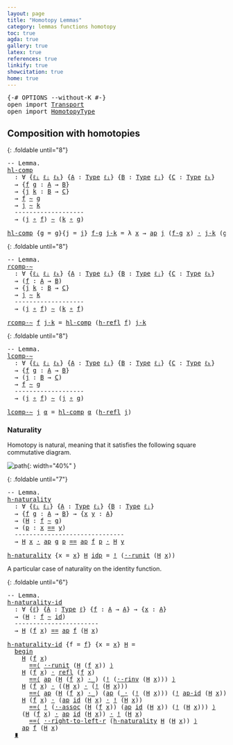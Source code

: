 ```yaml
---
layout: page
title: "Homotopy Lemmas"
category: lemmas functions homotopy
toc: true
agda: true
gallery: true
latex: true
references: true
linkify: true
showcitation: true
home: true
---
```


<div class="hide" >
<pre class="Agda">
<a id="225" class="Symbol">{-#</a> <a id="229" class="Keyword">OPTIONS</a> <a id="237" class="Pragma">--without-K</a> <a id="249" class="Symbol">#-}</a>
<a id="253" class="Keyword">open</a> <a id="258" class="Keyword">import</a> <a id="265" href="Transport.html" class="Module">Transport</a>
<a id="275" class="Keyword">open</a> <a id="280" class="Keyword">import</a> <a id="287" href="HomotopyType.html" class="Module">HomotopyType</a>
</pre>
</div>

## Composition with homotopies

{: .foldable until="8"}
<pre class="Agda">
<a id="388" class="Comment">-- Lemma.</a>
<a id="hl-comp"></a><a id="398" href="HomotopyLemmas.html#398" class="Function">hl-comp</a>
  <a id="408" class="Symbol">:</a> <a id="410" class="Symbol">∀</a> <a id="412" class="Symbol">{</a><a id="413" href="HomotopyLemmas.html#413" class="Bound">ℓᵢ</a> <a id="416" href="HomotopyLemmas.html#416" class="Bound">ℓⱼ</a> <a id="419" href="HomotopyLemmas.html#419" class="Bound">ℓₖ</a><a id="421" class="Symbol">}</a> <a id="423" class="Symbol">{</a><a id="424" href="HomotopyLemmas.html#424" class="Bound">A</a> <a id="426" class="Symbol">:</a> <a id="428" href="Intro.html#1442" class="Function">Type</a> <a id="433" href="HomotopyLemmas.html#413" class="Bound">ℓᵢ</a><a id="435" class="Symbol">}</a> <a id="437" class="Symbol">{</a><a id="438" href="HomotopyLemmas.html#438" class="Bound">B</a> <a id="440" class="Symbol">:</a> <a id="442" href="Intro.html#1442" class="Function">Type</a> <a id="447" href="HomotopyLemmas.html#416" class="Bound">ℓⱼ</a><a id="449" class="Symbol">}</a> <a id="451" class="Symbol">{</a><a id="452" href="HomotopyLemmas.html#452" class="Bound">C</a> <a id="454" class="Symbol">:</a> <a id="456" href="Intro.html#1442" class="Function">Type</a> <a id="461" href="HomotopyLemmas.html#419" class="Bound">ℓₖ</a><a id="463" class="Symbol">}</a>
  <a id="467" class="Symbol">→</a> <a id="469" class="Symbol">{</a><a id="470" href="HomotopyLemmas.html#470" class="Bound">f</a> <a id="472" href="HomotopyLemmas.html#472" class="Bound">g</a> <a id="474" class="Symbol">:</a> <a id="476" href="HomotopyLemmas.html#424" class="Bound">A</a> <a id="478" class="Symbol">→</a> <a id="480" href="HomotopyLemmas.html#438" class="Bound">B</a><a id="481" class="Symbol">}</a>
  <a id="485" class="Symbol">→</a> <a id="487" class="Symbol">{</a><a id="488" href="HomotopyLemmas.html#488" class="Bound">j</a> <a id="490" href="HomotopyLemmas.html#490" class="Bound">k</a> <a id="492" class="Symbol">:</a> <a id="494" href="HomotopyLemmas.html#438" class="Bound">B</a> <a id="496" class="Symbol">→</a> <a id="498" href="HomotopyLemmas.html#452" class="Bound">C</a><a id="499" class="Symbol">}</a>
  <a id="503" class="Symbol">→</a> <a id="505" href="HomotopyLemmas.html#470" class="Bound">f</a> <a id="507" href="HomotopyType.html#987" class="Function Operator">∼</a> <a id="509" href="HomotopyLemmas.html#472" class="Bound">g</a>
  <a id="513" class="Symbol">→</a> <a id="515" href="HomotopyLemmas.html#488" class="Bound">j</a> <a id="517" href="HomotopyType.html#987" class="Function Operator">∼</a> <a id="519" href="HomotopyLemmas.html#490" class="Bound">k</a>
  <a id="523" class="Comment">-------------------</a>
  <a id="545" class="Symbol">→</a> <a id="547" class="Symbol">(</a><a id="548" href="HomotopyLemmas.html#488" class="Bound">j</a> <a id="550" href="BasicFunctions.html#910" class="Function Operator">∘</a> <a id="552" href="HomotopyLemmas.html#470" class="Bound">f</a><a id="553" class="Symbol">)</a> <a id="555" href="HomotopyType.html#987" class="Function Operator">∼</a> <a id="557" class="Symbol">(</a><a id="558" href="HomotopyLemmas.html#490" class="Bound">k</a> <a id="560" href="BasicFunctions.html#910" class="Function Operator">∘</a> <a id="562" href="HomotopyLemmas.html#472" class="Bound">g</a><a id="563" class="Symbol">)</a>

<a id="566" href="HomotopyLemmas.html#398" class="Function">hl-comp</a> <a id="574" class="Symbol">{</a><a id="575" class="Argument">g</a> <a id="577" class="Symbol">=</a> <a id="579" href="HomotopyLemmas.html#579" class="Bound">g</a><a id="580" class="Symbol">}{</a><a id="582" class="Argument">j</a> <a id="584" class="Symbol">=</a> <a id="586" href="HomotopyLemmas.html#586" class="Bound">j</a><a id="587" class="Symbol">}</a> <a id="589" href="HomotopyLemmas.html#589" class="Bound">f-g</a> <a id="593" href="HomotopyLemmas.html#593" class="Bound">j-k</a> <a id="597" class="Symbol">=</a> <a id="599" class="Symbol">λ</a> <a id="601" href="HomotopyLemmas.html#601" class="Bound">x</a> <a id="603" class="Symbol">→</a> <a id="605" href="AlgebraOnPaths.html#454" class="Function">ap</a> <a id="608" href="HomotopyLemmas.html#586" class="Bound">j</a> <a id="610" class="Symbol">(</a><a id="611" href="HomotopyLemmas.html#589" class="Bound">f-g</a> <a id="615" href="HomotopyLemmas.html#601" class="Bound">x</a><a id="616" class="Symbol">)</a> <a id="618" href="EqualityType.html#2151" class="Function Operator">·</a> <a id="620" href="HomotopyLemmas.html#593" class="Bound">j-k</a> <a id="624" class="Symbol">(</a><a id="625" href="HomotopyLemmas.html#579" class="Bound">g</a> <a id="627" href="HomotopyLemmas.html#601" class="Bound">x</a><a id="628" class="Symbol">)</a>
</pre>


{: .foldable until="8"}
<pre class="Agda">
<a id="680" class="Comment">-- Lemma.</a>
<a id="rcomp-∼"></a><a id="690" href="HomotopyLemmas.html#690" class="Function">rcomp-∼</a>
  <a id="700" class="Symbol">:</a> <a id="702" class="Symbol">∀</a> <a id="704" class="Symbol">{</a><a id="705" href="HomotopyLemmas.html#705" class="Bound">ℓᵢ</a> <a id="708" href="HomotopyLemmas.html#708" class="Bound">ℓⱼ</a> <a id="711" href="HomotopyLemmas.html#711" class="Bound">ℓₖ</a><a id="713" class="Symbol">}</a> <a id="715" class="Symbol">{</a><a id="716" href="HomotopyLemmas.html#716" class="Bound">A</a> <a id="718" class="Bound">:</a> <a id="720" href="Intro.html#1442" class="Bound">T</a><a id="721" href="Intro.html#1442" class="Function">ype</a><a id="724" class="Bound"> </a><a id="725" href="HomotopyLemmas.html#705" class="Bound">ℓ</a><a id="726" href="HomotopyLemmas.html#705" class="Function">ᵢ</a><a id="727" class="Function">} {</a><a id="730" href="HomotopyLemmas.html#730" class="Function">B</a><a id="731" class="Function"> :</a> <a id="734" href="Intro.html#1442" class="Bound">T</a><a id="735" href="Intro.html#1442" class="Function">ype</a> <a id="739" href="HomotopyLemmas.html#708" class="Bound">ℓⱼ</a><a id="741" class="Symbol">}</a> <a id="743" class="Symbol">{</a><a id="744" href="HomotopyLemmas.html#744" class="Bound">C</a> <a id="746" class="Symbol">:</a> <a id="748" href="Intro.html#1442" class="Function">Type</a> <a id="753" href="HomotopyLemmas.html#711" class="Bound">ℓₖ</a><a id="755" class="Symbol">}</a>
  <a id="759" class="Symbol">→</a> <a id="761" class="Symbol">(</a><a id="762" href="HomotopyLemmas.html#762" class="Bound">f</a> <a id="764" class="Symbol">:</a> <a id="766" href="HomotopyLemmas.html#716" class="Bound">A</a> <a id="768" class="Symbol">→</a> <a id="770" href="HomotopyLemmas.html#730" class="Bound">B</a><a id="771" class="Symbol">)</a>
  <a id="775" class="Symbol">→</a> <a id="777" class="Symbol">{</a><a id="778" href="HomotopyLemmas.html#778" class="Bound">j</a> <a id="780" href="HomotopyLemmas.html#780" class="Bound">k</a> <a id="782" class="Symbol">:</a> <a id="784" href="HomotopyLemmas.html#730" class="Bound">B</a> <a id="786" class="Symbol">→</a> <a id="788" href="HomotopyLemmas.html#744" class="Bound">C</a><a id="789" class="Symbol">}</a>
  <a id="793" class="Symbol">→</a> <a id="795" href="HomotopyLemmas.html#778" class="Bound">j</a> <a id="797" href="HomotopyType.html#987" class="Function Operator">∼</a> <a id="799" href="HomotopyLemmas.html#780" class="Bound">k</a>
  <a id="803" class="Comment">-------------------</a>
  <a id="825" class="Symbol">→</a> <a id="827" class="Symbol">(</a><a id="828" href="HomotopyLemmas.html#778" class="Bound">j</a> <a id="830" href="BasicFunctions.html#910" class="Function Operator">∘</a> <a id="832" href="HomotopyLemmas.html#762" class="Bound">f</a><a id="833" class="Symbol">)</a> <a id="835" href="HomotopyType.html#987" class="Function Operator">∼</a> <a id="837" class="Symbol">(</a><a id="838" href="HomotopyLemmas.html#780" class="Bound">k</a> <a id="840" href="BasicFunctions.html#910" class="Function Operator">∘</a> <a id="842" href="HomotopyLemmas.html#762" class="Bound">f</a><a id="843" class="Symbol">)</a>

<a id="846" href="HomotopyLemmas.html#690" class="Function">rcomp-∼</a> <a id="854" href="HomotopyLemmas.html#854" class="Bound">f</a> <a id="856" href="HomotopyLemmas.html#856" class="Bound">j-k</a> <a id="860" class="Symbol">=</a> <a id="862" href="HomotopyLemmas.html#398" class="Function">hl-comp</a> <a id="870" class="Symbol">(</a><a id="871" href="HomotopyType.html#1192" class="Function">h-refl</a> <a id="878" href="HomotopyLemmas.html#854" class="Bound">f</a><a id="879" class="Symbol">)</a> <a id="881" href="HomotopyLemmas.html#856" class="Bound">j-k</a>
</pre>

{: .foldable until="8"}
<pre class="Agda">
<a id="934" class="Comment">-- Lemma.</a>
<a id="lcomp-∼"></a><a id="944" href="HomotopyLemmas.html#944" class="Function">lcomp-∼</a>
  <a id="954" class="Symbol">:</a> <a id="956" class="Symbol">∀</a> <a id="958" class="Symbol">{</a><a id="959" href="HomotopyLemmas.html#959" class="Bound">ℓᵢ</a> <a id="962" href="HomotopyLemmas.html#962" class="Bound">ℓⱼ</a> <a id="965" href="HomotopyLemmas.html#965" class="Bound">ℓₖ</a><a id="967" class="Symbol">}</a> <a id="969" class="Symbol">{</a><a id="970" href="HomotopyLemmas.html#970" class="Bound">A</a> <a id="972" class="Symbol">:</a> <a id="974" href="Intro.html#1442" class="Function">Type</a> <a id="979" href="HomotopyLemmas.html#959" class="Bound">ℓᵢ</a><a id="981" class="Symbol">}</a> <a id="983" class="Symbol">{</a><a id="984" href="HomotopyLemmas.html#984" class="Bound">B</a> <a id="986" class="Symbol">:</a> <a id="988" href="Intro.html#1442" class="Function">Type</a> <a id="993" href="HomotopyLemmas.html#962" class="Bound">ℓⱼ</a><a id="995" class="Symbol">}</a> <a id="997" class="Symbol">{</a><a id="998" href="HomotopyLemmas.html#998" class="Bound">C</a> <a id="1000" class="Symbol">:</a> <a id="1002" href="Intro.html#1442" class="Function">Type</a> <a id="1007" href="HomotopyLemmas.html#965" class="Bound">ℓₖ</a><a id="1009" class="Symbol">}</a>
  <a id="1013" class="Symbol">→</a> <a id="1015" class="Symbol">{</a><a id="1016" href="HomotopyLemmas.html#1016" class="Bound">f</a> <a id="1018" href="HomotopyLemmas.html#1018" class="Bound">g</a> <a id="1020" class="Symbol">:</a> <a id="1022" href="HomotopyLemmas.html#970" class="Bound">A</a> <a id="1024" class="Symbol">→</a> <a id="1026" href="HomotopyLemmas.html#984" class="Bound">B</a><a id="1027" class="Symbol">}</a>
  <a id="1031" class="Symbol">→</a> <a id="1033" class="Symbol">(</a><a id="1034" href="HomotopyLemmas.html#1034" class="Bound">j</a> <a id="1036" class="Symbol">:</a> <a id="1038" href="HomotopyLemmas.html#984" class="Bound">B</a> <a id="1040" class="Symbol">→</a> <a id="1042" href="HomotopyLemmas.html#998" class="Bound">C</a><a id="1043" class="Symbol">)</a>
  <a id="1047" class="Symbol">→</a> <a id="1049" href="HomotopyLemmas.html#1016" class="Bound">f</a> <a id="1051" href="HomotopyType.html#987" class="Function Operator">∼</a> <a id="1053" href="HomotopyLemmas.html#1018" class="Bound">g</a>
  <a id="1057" class="Comment">-------------------</a>
  <a id="1079" class="Symbol">→</a> <a id="1081" class="Symbol">(</a><a id="1082" href="HomotopyLemmas.html#1034" class="Bound">j</a> <a id="1084" href="BasicFunctions.html#910" class="Function Operator">∘</a> <a id="1086" href="HomotopyLemmas.html#1016" class="Bound">f</a><a id="1087" class="Symbol">)</a> <a id="1089" href="HomotopyType.html#987" class="Function Operator">∼</a> <a id="1091" class="Symbol">(</a><a id="1092" href="HomotopyLemmas.html#1034" class="Bound">j</a> <a id="1094" href="BasicFunctions.html#910" class="Function Operator">∘</a> <a id="1096" href="HomotopyLemmas.html#1018" class="Bound">g</a><a id="1097" class="Symbol">)</a>

<a id="1100" href="HomotopyLemmas.html#944" class="Function">lcomp-∼</a> <a id="1108" href="HomotopyLemmas.html#1108" class="Bound">j</a> <a id="1110" href="HomotopyLemmas.html#1110" class="Bound">α</a> <a id="1112" class="Symbol">=</a> <a id="1114" href="HomotopyLemmas.html#398" class="Function">hl-comp</a> <a id="1122" href="HomotopyLemmas.html#1110" class="Bound">α</a> <a id="1124" class="Symbol">(</a><a id="1125" href="HomotopyType.html#1192" class="Function">h-refl</a> <a id="1132" href="HomotopyLemmas.html#1108" class="Bound">j</a><a id="1133" class="Symbol">)</a>
</pre>


### Naturality

Homotopy is natural, meaning that it satisfies the following
square commutative diagram.

![path](/assets/ipe-images/h-naturality.png){: width="40%" }

{: .foldable until="7"}
<pre class="Agda">
<a id="1353" class="Comment">-- Lemma.</a>
<a id="h-naturality"></a><a id="1363" href="HomotopyLemmas.html#1363" class="Function">h-naturality</a>
  <a id="1378" class="Symbol">:</a> <a id="1380" class="Symbol">∀</a> <a id="1382" class="Symbol">{</a><a id="1383" href="HomotopyLemmas.html#1383" class="Bound">ℓᵢ</a> <a id="1386" href="HomotopyLemmas.html#1386" class="Bound">ℓⱼ</a><a id="1388" class="Symbol">}</a> <a id="1390" class="Symbol">{</a><a id="1391" href="HomotopyLemmas.html#1391" class="Bound">A</a> <a id="1393" class="Symbol">:</a> <a id="1395" href="Intro.html#1442" class="Function">Type</a> <a id="1400" href="HomotopyLemmas.html#1383" class="Bound">ℓᵢ</a><a id="1402" class="Symbol">}</a> <a id="1404" class="Symbol">{</a><a id="1405" href="HomotopyLemmas.html#1405" class="Bound">B</a> <a id="1407" class="Symbol">:</a> <a id="1409" href="Intro.html#1442" class="Function">Type</a> <a id="1414" href="HomotopyLemmas.html#1386" class="Bound">ℓⱼ</a><a id="1416" class="Symbol">}</a>
  <a id="1420" class="Symbol">→</a> <a id="1422" class="Symbol">{</a><a id="1423" href="HomotopyLemmas.html#1423" class="Bound">f</a> <a id="1425" href="HomotopyLemmas.html#1425" class="Bound">g</a> <a id="1427" class="Symbol">:</a> <a id="1429" href="HomotopyLemmas.html#1391" class="Bound">A</a> <a id="1431" class="Symbol">→</a> <a id="1433" href="HomotopyLemmas.html#1405" class="Bound">B</a><a id="1434" class="Symbol">}</a> <a id="1436" class="Symbol">→</a> <a id="1438" class="Symbol">{</a><a id="1439" href="HomotopyLemmas.html#1439" class="Bound">x</a> <a id="1441" href="HomotopyLemmas.html#1441" class="Bound">y</a> <a id="1443" class="Symbol">:</a> <a id="1445" href="HomotopyLemmas.html#1391" class="Bound">A</a><a id="1446" class="Symbol">}</a>
  <a id="1450" class="Symbol">→</a> <a id="1452" class="Symbol">(</a><a id="1453" href="HomotopyLemmas.html#1453" class="Bound">H</a> <a id="1455" class="Symbol">:</a> <a id="1457" href="HomotopyLemmas.html#1423" class="Bound">f</a> <a id="1459" href="HomotopyType.html#987" class="Function Operator">∼</a> <a id="1461" href="HomotopyLemmas.html#1425" class="Bound">g</a><a id="1462" class="Symbol">)</a>
  <a id="1466" class="Symbol">→</a> <a id="1468" class="Symbol">(</a><a id="1469" href="HomotopyLemmas.html#1469" class="Bound">p</a> <a id="1471" class="Symbol">:</a> <a id="1473" href="HomotopyLemmas.html#1439" class="Bound">x</a> <a id="1475" href="EqualityType.html#931" class="Datatype Operator">==</a> <a id="1478" href="HomotopyLemmas.html#1441" class="Bound">y</a><a id="1479" class="Symbol">)</a>
  <a id="1483" class="Comment">------------------------------</a>
  <a id="1516" class="Symbol">→</a> <a id="1518" href="HomotopyLemmas.html#1453" class="Bound">H</a> <a id="1520" href="HomotopyLemmas.html#1439" class="Bound">x</a> <a id="1522" href="EqualityType.html#2151" class="Function Operator">·</a> <a id="1524" href="AlgebraOnPaths.html#454" class="Function">ap</a> <a id="1527" href="HomotopyLemmas.html#1425" class="Bound">g</a> <a id="1529" href="HomotopyLemmas.html#1469" class="Bound">p</a> <a id="1531" href="EqualityType.html#931" class="Datatype Operator">==</a> <a id="1534" href="AlgebraOnPaths.html#454" class="Function">ap</a> <a id="1537" href="HomotopyLemmas.html#1423" class="Bound">f</a> <a id="1539" href="HomotopyLemmas.html#1469" class="Bound">p</a> <a id="1541" href="EqualityType.html#2151" class="Function Operator">·</a> <a id="1543" href="HomotopyLemmas.html#1453" class="Bound">H</a> <a id="1545" href="HomotopyLemmas.html#1441" class="Bound">y</a>

<a id="1548" href="HomotopyLemmas.html#1363" class="Function">h-naturality</a> <a id="1561" class="Symbol">{</a><a id="1562" class="Argument">x</a> <a id="1564" class="Symbol">=</a> <a id="1566" href="HomotopyLemmas.html#1566" class="Bound">x</a><a id="1567" class="Symbol">}</a> <a id="1569" href="HomotopyLemmas.html#1569" class="Bound">H</a> <a id="1571" href="EqualityType.html#985" class="InductiveConstructor">idp</a> <a id="1575" class="Symbol">=</a> <a id="1577" href="EqualityType.html#2565" class="Function Operator">!</a> <a id="1579" class="Symbol">(</a><a id="1580" href="AlgebraOnPaths.html#2747" class="Function">·-runit</a> <a id="1588" class="Symbol">(</a><a id="1589" href="HomotopyLemmas.html#1569" class="Bound">H</a> <a id="1591" href="HomotopyLemmas.html#1566" class="Bound">x</a><a id="1592" class="Symbol">))</a>
</pre>


A particular case of naturality on the identity function.

{: .foldable until="6"}
<pre class="Agda">
<a id="1704" class="Comment">-- Lemma.</a>
<a id="h-naturality-id"></a><a id="1714" href="HomotopyLemmas.html#1714" class="Function">h-naturality-id</a>
  <a id="1732" class="Symbol">:</a> <a id="1734" class="Symbol">∀</a> <a id="1736" class="Symbol">{</a><a id="1737" href="HomotopyLemmas.html#1737" class="Bound">ℓ</a><a id="1738" class="Symbol">}</a> <a id="1740" class="Symbol">{</a><a id="1741" href="HomotopyLemmas.html#1741" class="Bound">A</a> <a id="1743" class="Symbol">:</a> <a id="1745" href="Intro.html#1442" class="Function">Type</a> <a id="1750" href="HomotopyLemmas.html#1737" class="Bound">ℓ</a><a id="1751" class="Symbol">}</a> <a id="1753" class="Symbol">{</a><a id="1754" href="HomotopyLemmas.html#1754" class="Bound">f</a> <a id="1756" class="Symbol">:</a> <a id="1758" href="HomotopyLemmas.html#1741" class="Bound">A</a> <a id="1760" class="Symbol">→</a> <a id="1762" href="HomotopyLemmas.html#1741" class="Bound">A</a><a id="1763" class="Symbol">}</a> <a id="1765" class="Symbol">→</a> <a id="1767" class="Symbol">{</a><a id="1768" href="HomotopyLemmas.html#1768" class="Bound">x</a> <a id="1770" class="Symbol">:</a> <a id="1772" href="HomotopyLemmas.html#1741" class="Bound">A</a><a id="1773" class="Symbol">}</a>
  <a id="1777" class="Symbol">→</a> <a id="1779" class="Symbol">(</a><a id="1780" href="HomotopyLemmas.html#1780" class="Bound">H</a> <a id="1782" class="Symbol">:</a> <a id="1784" href="HomotopyLemmas.html#1754" class="Bound">f</a> <a id="1786" href="HomotopyType.html#987" class="Function Operator">∼</a> <a id="1788" href="BasicFunctions.html#364" class="Function">id</a><a id="1790" class="Symbol">)</a>
  <a id="1794" class="Comment">-----------------------</a>
  <a id="1820" class="Symbol">→</a> <a id="1822" href="HomotopyLemmas.html#1780" class="Bound">H</a> <a id="1824" class="Symbol">(</a><a id="1825" href="HomotopyLemmas.html#1754" class="Bound">f</a> <a id="1827" href="HomotopyLemmas.html#1768" class="Bound">x</a><a id="1828" class="Symbol">)</a> <a id="1830" href="EqualityType.html#931" class="Datatype Operator">==</a> <a id="1833" href="AlgebraOnPaths.html#454" class="Function">ap</a> <a id="1836" href="HomotopyLemmas.html#1754" class="Bound">f</a> <a id="1838" class="Symbol">(</a><a id="1839" href="HomotopyLemmas.html#1780" class="Bound">H</a> <a id="1841" href="HomotopyLemmas.html#1768" class="Bound">x</a><a id="1842" class="Symbol">)</a>

<a id="1845" href="HomotopyLemmas.html#1714" class="Function">h-naturality-id</a> <a id="1861" class="Symbol">{</a><a id="1862" class="Argument">f</a> <a id="1864" class="Symbol">=</a> <a id="1866" href="HomotopyLemmas.html#1866" class="Bound">f</a><a id="1867" class="Symbol">}</a> <a id="1869" class="Symbol">{</a><a id="1870" class="Argument">x</a> <a id="1872" class="Symbol">=</a> <a id="1874" href="HomotopyLemmas.html#1874" class="Bound">x</a><a id="1875" class="Symbol">}</a> <a id="1877" href="HomotopyLemmas.html#1877" class="Bound">H</a> <a id="1879" class="Symbol">=</a>
  <a id="1883" href="EqualityType.html#4279" class="Function Operator">begin</a>
    <a id="1893" href="HomotopyLemmas.html#1877" class="Bound">H</a> <a id="1895" class="Symbol">(</a><a id="1896" href="HomotopyLemmas.html#1866" class="Bound">f</a> <a id="1898" href="HomotopyLemmas.html#1874" class="Bound">x</a><a id="1899" class="Symbol">)</a>
      <a id="1907" href="EqualityType.html#4007" class="Function Operator">==⟨</a> <a id="1911" href="AlgebraOnPaths.html#2747" class="Function">·-runit</a> <a id="1919" class="Symbol">(</a><a id="1920" href="HomotopyLemmas.html#1877" class="Bound">H</a> <a id="1922" class="Symbol">(</a><a id="1923" href="HomotopyLemmas.html#1866" class="Bound">f</a> <a id="1925" href="HomotopyLemmas.html#1874" class="Bound">x</a><a id="1926" class="Symbol">))</a> <a id="1929" href="EqualityType.html#4007" class="Function Operator">⟩</a>
    <a id="1935" href="HomotopyLemmas.html#1877" class="Bound">H</a> <a id="1937" class="Symbol">(</a><a id="1938" href="HomotopyLemmas.html#1866" class="Bound">f</a> <a id="1940" href="HomotopyLemmas.html#1874" class="Bound">x</a><a id="1941" class="Symbol">)</a> <a id="1943" href="EqualityType.html#2151" class="Function Operator">·</a> <a id="1945" href="EqualityType.html#1111" class="Function">refl</a> <a id="1950" class="Symbol">(</a><a id="1951" href="HomotopyLemmas.html#1866" class="Bound">f</a> <a id="1953" href="HomotopyLemmas.html#1874" class="Bound">x</a><a id="1954" class="Symbol">)</a>
      <a id="1962" href="EqualityType.html#4007" class="Function Operator">==⟨</a> <a id="1966" href="AlgebraOnPaths.html#454" class="Function">ap</a> <a id="1969" class="Symbol">(</a><a id="1970" href="HomotopyLemmas.html#1877" class="Bound">H</a> <a id="1972" class="Symbol">(</a><a id="1973" href="HomotopyLemmas.html#1866" class="Bound">f</a> <a id="1975" href="HomotopyLemmas.html#1874" class="Bound">x</a><a id="1976" class="Symbol">)</a> <a id="1978" href="EqualityType.html#2151" class="Function Operator">·_</a><a id="1980" class="Symbol">)</a> <a id="1982" class="Symbol">(</a><a id="1983" href="EqualityType.html#2565" class="Function Operator">!</a> <a id="1985" class="Symbol">(</a><a id="1986" href="AlgebraOnPaths.html#3232" class="Function">·-rinv</a> <a id="1993" class="Symbol">(</a><a id="1994" href="HomotopyLemmas.html#1877" class="Bound">H</a> <a id="1996" href="HomotopyLemmas.html#1874" class="Bound">x</a><a id="1997" class="Symbol">)))</a> <a id="2001" href="EqualityType.html#4007" class="Function Operator">⟩</a>
    <a id="2007" href="HomotopyLemmas.html#1877" class="Bound">H</a> <a id="2009" class="Symbol">(</a><a id="2010" href="HomotopyLemmas.html#1866" class="Bound">f</a> <a id="2012" href="HomotopyLemmas.html#1874" class="Bound">x</a><a id="2013" class="Symbol">)</a> <a id="2015" href="EqualityType.html#2151" class="Function Operator">·</a> <a id="2017" class="Symbol">((</a><a id="2019" href="HomotopyLemmas.html#1877" class="Bound">H</a> <a id="2021" href="HomotopyLemmas.html#1874" class="Bound">x</a><a id="2022" class="Symbol">)</a> <a id="2024" href="EqualityType.html#2151" class="Function Operator">·</a> <a id="2026" class="Symbol">(</a><a id="2027" href="EqualityType.html#2565" class="Function Operator">!</a> <a id="2029" class="Symbol">(</a><a id="2030" href="HomotopyLemmas.html#1877" class="Bound">H</a> <a id="2032" href="HomotopyLemmas.html#1874" class="Bound">x</a><a id="2033" class="Symbol">)))</a>
      <a id="2043" href="EqualityType.html#4007" class="Function Operator">==⟨</a> <a id="2047" href="AlgebraOnPaths.html#454" class="Function">ap</a> <a id="2050" class="Symbol">(</a><a id="2051" href="HomotopyLemmas.html#1877" class="Bound">H</a> <a id="2053" class="Symbol">(</a><a id="2054" href="HomotopyLemmas.html#1866" class="Bound">f</a> <a id="2056" href="HomotopyLemmas.html#1874" class="Bound">x</a><a id="2057" class="Symbol">)</a> <a id="2059" href="EqualityType.html#2151" class="Function Operator">·_</a><a id="2061" class="Symbol">)</a> <a id="2063" class="Symbol">(</a><a id="2064" href="AlgebraOnPaths.html#454" class="Function">ap</a> <a id="2067" class="Symbol">(</a><a id="2068" href="EqualityType.html#2151" class="Function Operator">_·</a> <a id="2071" class="Symbol">(</a><a id="2072" href="EqualityType.html#2565" class="Function Operator">!</a> <a id="2074" class="Symbol">(</a><a id="2075" href="HomotopyLemmas.html#1877" class="Bound">H</a> <a id="2077" href="HomotopyLemmas.html#1874" class="Bound">x</a><a id="2078" class="Symbol">)))</a> <a id="2082" class="Symbol">(</a><a id="2083" href="EqualityType.html#2565" class="Function Operator">!</a> <a id="2085" href="AlgebraOnPaths.html#2274" class="Function">ap-id</a> <a id="2091" class="Symbol">(</a><a id="2092" href="HomotopyLemmas.html#1877" class="Bound">H</a> <a id="2094" href="HomotopyLemmas.html#1874" class="Bound">x</a><a id="2095" class="Symbol">)))</a> <a id="2099" href="EqualityType.html#4007" class="Function Operator">⟩</a>
    <a id="2105" href="HomotopyLemmas.html#1877" class="Bound">H</a> <a id="2107" class="Symbol">(</a><a id="2108" href="HomotopyLemmas.html#1866" class="Bound">f</a> <a id="2110" href="HomotopyLemmas.html#1874" class="Bound">x</a><a id="2111" class="Symbol">)</a> <a id="2113" href="EqualityType.html#2151" class="Function Operator">·</a> <a id="2115" class="Symbol">(</a><a id="2116" href="AlgebraOnPaths.html#454" class="Function">ap</a> <a id="2119" href="BasicFunctions.html#364" class="Function">id</a> <a id="2122" class="Symbol">(</a><a id="2123" href="HomotopyLemmas.html#1877" class="Bound">H</a> <a id="2125" href="HomotopyLemmas.html#1874" class="Bound">x</a><a id="2126" class="Symbol">)</a> <a id="2128" href="EqualityType.html#2151" class="Function Operator">·</a> <a id="2130" href="EqualityType.html#2565" class="Function Operator">!</a> <a id="2132" class="Symbol">(</a><a id="2133" href="HomotopyLemmas.html#1877" class="Bound">H</a> <a id="2135" href="HomotopyLemmas.html#1874" class="Bound">x</a><a id="2136" class="Symbol">))</a>
      <a id="2145" href="EqualityType.html#4007" class="Function Operator">==⟨</a> <a id="2149" href="EqualityType.html#2565" class="Function Operator">!</a> <a id="2151" class="Symbol">(</a><a id="2152" href="AlgebraOnPaths.html#3569" class="Function">·-assoc</a> <a id="2160" class="Symbol">(</a><a id="2161" href="HomotopyLemmas.html#1877" class="Bound">H</a> <a id="2163" class="Symbol">(</a><a id="2164" href="HomotopyLemmas.html#1866" class="Bound">f</a> <a id="2166" href="HomotopyLemmas.html#1874" class="Bound">x</a><a id="2167" class="Symbol">))</a> <a id="2170" class="Symbol">(</a><a id="2171" href="AlgebraOnPaths.html#454" class="Function">ap</a> <a id="2174" href="BasicFunctions.html#364" class="Function">id</a> <a id="2177" class="Symbol">(</a><a id="2178" href="HomotopyLemmas.html#1877" class="Bound">H</a> <a id="2180" href="HomotopyLemmas.html#1874" class="Bound">x</a><a id="2181" class="Symbol">))</a> <a id="2184" class="Symbol">(</a><a id="2185" href="EqualityType.html#2565" class="Function Operator">!</a> <a id="2187" class="Symbol">(</a><a id="2188" href="HomotopyLemmas.html#1877" class="Bound">H</a> <a id="2190" href="HomotopyLemmas.html#1874" class="Bound">x</a><a id="2191" class="Symbol">)))</a> <a id="2195" href="EqualityType.html#4007" class="Function Operator">⟩</a>
    <a id="2201" class="Symbol">(</a><a id="2202" href="HomotopyLemmas.html#1877" class="Bound">H</a> <a id="2204" class="Symbol">(</a><a id="2205" href="HomotopyLemmas.html#1866" class="Bound">f</a> <a id="2207" href="HomotopyLemmas.html#1874" class="Bound">x</a><a id="2208" class="Symbol">)</a> <a id="2210" href="EqualityType.html#2151" class="Function Operator">·</a> <a id="2212" href="AlgebraOnPaths.html#454" class="Function">ap</a> <a id="2215" href="BasicFunctions.html#364" class="Function">id</a> <a id="2218" class="Symbol">(</a><a id="2219" href="HomotopyLemmas.html#1877" class="Bound">H</a> <a id="2221" href="HomotopyLemmas.html#1874" class="Bound">x</a><a id="2222" class="Symbol">))</a> <a id="2225" href="EqualityType.html#2151" class="Function Operator">·</a> <a id="2227" href="EqualityType.html#2565" class="Function Operator">!</a> <a id="2229" class="Symbol">(</a><a id="2230" href="HomotopyLemmas.html#1877" class="Bound">H</a> <a id="2232" href="HomotopyLemmas.html#1874" class="Bound">x</a><a id="2233" class="Symbol">)</a>
      <a id="2241" href="EqualityType.html#4007" class="Function Operator">==⟨</a> <a id="2245" href="AlgebraOnPaths.html#5263" class="Function">·-right-to-left-r</a> <a id="2263" class="Symbol">(</a><a id="2264" href="HomotopyLemmas.html#1363" class="Function">h-naturality</a> <a id="2277" href="HomotopyLemmas.html#1877" class="Bound">H</a> <a id="2279" class="Symbol">(</a><a id="2280" href="HomotopyLemmas.html#1877" class="Bound">H</a> <a id="2282" href="HomotopyLemmas.html#1874" class="Bound">x</a><a id="2283" class="Symbol">))</a> <a id="2286" href="EqualityType.html#4007" class="Function Operator">⟩</a>
    <a id="2292" href="AlgebraOnPaths.html#454" class="Function">ap</a> <a id="2295" href="HomotopyLemmas.html#1866" class="Bound">f</a> <a id="2297" class="Symbol">(</a><a id="2298" href="HomotopyLemmas.html#1877" class="Bound">H</a> <a id="2300" href="HomotopyLemmas.html#1874" class="Bound">x</a><a id="2301" class="Symbol">)</a>
  <a id="2305" href="EqualityType.html#4176" class="Function Operator">∎</a>
</pre>
